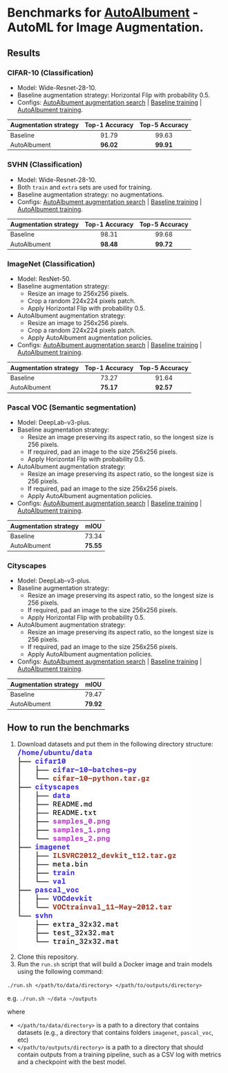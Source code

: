 # Benchmarks for [AutoAlbument](https://github.com/albumentations-team/autoalbument) - AutoML for Image Augmentation.

## Results

### CIFAR-10 (Classification)
- Model: Wide-Resnet-28-10.
- Baseline augmentation strategy: Horizontal Flip with probability 0.5.
- Configs: [AutoAlbument augmentation search](https://github.com/albumentations-team/autoalbument/tree/c0b18955b0036c753866bedc02c8c2c1fff73ded/examples/cifar10) | [Baseline training](conf/cifar10_baseline.yaml) | [AutoAlbument training](conf/cifar10_autoalbument.yaml).

| Augmentation strategy     | Top-1 Accuracy | Top-5 Accuracy |
|---------------------------|:--------------:|:--------------:|
| Baseline                  |      91.79     |      99.63     |
| AutoAlbument              |    **96.02**   |    **99.91**   |


### SVHN (Classification)
- Model: Wide-Resnet-28-10.
- Both `train` and `extra` sets are used for training.
- Baseline augmentation strategy: no augmentations.
- Configs: [AutoAlbument augmentation search](https://github.com/albumentations-team/autoalbument/tree/c0b18955b0036c753866bedc02c8c2c1fff73ded/examples/svhn) | [Baseline training](conf/svhn_baseline.yaml) | [AutoAlbument training](conf/svhn_autoalbument.yaml).

| Augmentation strategy     | Top-1 Accuracy | Top-5 Accuracy |
|---------------------------|:--------------:|:--------------:|
| Baseline                  |      98.31     |      99.68     |
| AutoAlbument          |    **98.48**   |    **99.72**   |


### ImageNet (Classification)
- Model: ResNet-50.
- Baseline augmentation strategy:
  - Resize an image to 256x256 pixels.
  - Crop a random 224x224 pixels patch.
  - Apply Horizontal Flip with probability 0.5.
- AutoAlbument augmentation strategy:
  - Resize an image to 256x256 pixels.
  - Crop a random 224x224 pixels patch.
  - Apply AutoAlbument augmentation policies.
- Configs: [AutoAlbument augmentation search](https://github.com/albumentations-team/autoalbument/tree/c0b18955b0036c753866bedc02c8c2c1fff73ded/examples/imagenet) | [Baseline training](conf/imagenet_baseline.yaml) | [AutoAlbument training](conf/imagenet_autoalbument.yaml).

| Augmentation strategy     | Top-1 Accuracy | Top-5 Accuracy |
|---------------------------|:--------------:|:--------------:|
| Baseline                  |      73.27     |      91.64     |
| AutoAlbument          |    **75.17**   |    **92.57**   |


### Pascal VOC (Semantic segmentation)
- Model: DeepLab-v3-plus.
- Baseline augmentation strategy:
  - Resize an image preserving its aspect ratio, so the longest size is 256 pixels.
  - If required, pad an image to the size 256x256 pixels.
  - Apply Horizontal Flip with probability 0.5.
- AutoAlbument augmentation strategy:
  - Resize an image preserving its aspect ratio, so the longest size is 256 pixels.
  - If required, pad an image to the size 256x256 pixels.
  - Apply AutoAlbument augmentation policies.
- Configs: [AutoAlbument augmentation search](https://github.com/albumentations-team/autoalbument/tree/c0b18955b0036c753866bedc02c8c2c1fff73ded/examples/pascal_voc) | [Baseline training](conf/pascal_voc_baseline.yaml) | [AutoAlbument training](conf/pascal_voc_autoalbument.yaml).

| Augmentation strategy     | mIOU           |
|---------------------------|:--------------:|
| Baseline                  |      73.34     |
| AutoAlbument          |    **75.55**   |


### Cityscapes
- Model: DeepLab-v3-plus.
- Baseline augmentation strategy:
  - Resize an image preserving its aspect ratio, so the longest size is 256 pixels.
  - If required, pad an image to the size 256x256 pixels.
  - Apply Horizontal Flip with probability 0.5.
- AutoAlbument augmentation strategy:
  - Resize an image preserving its aspect ratio, so the longest size is 256 pixels.
  - If required, pad an image to the size 256x256 pixels.
  - Apply AutoAlbument augmentation policies.
- Configs: [AutoAlbument augmentation search](https://github.com/albumentations-team/autoalbument/tree/c0b18955b0036c753866bedc02c8c2c1fff73ded/examples/cityscapes) | [Baseline training](conf/cityscapes_baseline.yaml) | [AutoAlbument training](conf/cityscapes_autoalbument.yaml).

| Augmentation strategy     | mIOU           |
|---------------------------|:--------------:|
| Baseline                  |      79.47     |
| AutoAlbument          |    **79.92**   |

## How to run the benchmarks
1. Download datasets and put them in the following directory structure:
   ![](images/directory_structure.png)
2. Clone this repository.
3. Run the `run.sh` script that will build a Docker image and train models using the following command:

`./run.sh </path/to/data/directory> </path/to/outputs/directory>`

e.g.
`./run.sh ~/data ~/outputs`

where
- `</path/to/data/directory>` is a path to a directory that contains datasets (e.g., a directory that contains folders `imagenet`, `pascal_voc`, etc)
- `</path/to/outputs/directory>` is a path to a directory that should contain outputs from a training pipeline, such as a CSV log with metrics and a checkpoint with the best model.
